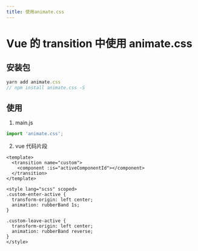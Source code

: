 ```yaml
---
title: 使用animate.css
---
```


# Vue 的 transition 中使用 animate.css

## 安装包

```js
yarn add animate.css
// npm install animate.css -S
```

## 使用

1. main.js

```javascript
import 'animate.css';
```

2. vue 代码片段

```vue
<template>
  <transition name="custom">
    <component :is="activeComponentId"></component>
  </transition>
</template>

<style lang="scss" scoped>
.custom-enter-active {
  transform-origin: left center;
  animation: rubberBand 1s;
}

.custom-leave-active {
  transform-origin: left center;
  animation: rubberBand reverse;
}
</style>
```
